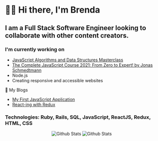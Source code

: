 # 👋🏻 Hi there, I'm Brenda

## I am a Full Stack Software Engineer looking to collaborate with other content creators.

### I'm currently working on

- [JavaScript Algorithms and Data Structures Masterclass](https://www.udemy.com/course/js-algorithms-and-data-structures-masterclass/)
- [The Complete JavaScript Course 2021: From Zero to Expert! by Jonas Schmedtmann](https://www.udemy.com/course/the-complete-javascript-course/)
- Node.js
- Creating responsive and accessible websites

📕 My Blogs

<!-- BLOG-POST-LIST:START -->

- [My First JavaScript Application](https://brendaferrufino-22455.medium.com/my-javascript-learning-journey-729dd32a5b20)
- [React-ing with Redux](https://brenda-ferrufino.medium.com/react-redux-project-9a7f6a215ee8)

<!-- BLOG-POST-LIST:END -->

### Technologies: Ruby, Rails, SQL, JavaScript, ReactJS, Redux, HTML, CSS

<div align="center">

<img align="center space-around" alt="Github Stats" src="https://github-readme-stats.vercel.app/api/top-langs/?username=ferrufinob&theme=onedark"/>

<img align="center space-around" alt="Github Stats" src="https://github-readme-stats.vercel.app/api?username=ferrufinob&show_icons=true&theme=onedark"/>

</div>
